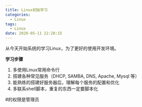 ```yaml
---
title: Linux初始学习
categories:
  - Linux
tags:
  - Linux
date: 2020-05-11 22:28:15
---
```


从今天开始系统的学习Linux，为了更好的使用开发环境。  

**学习步骤**  

1. 多使用Linux常用命令行
2. 搭建各种常见服务（DHCP, SAMBA, DNS, Apache, Mysql 等）
3. 能熟练的搭建好服务器后，理解每个服务的配置和优化
4. 多联系shell脚本，重复的东西一定要脚本化



#的权限是管理员




